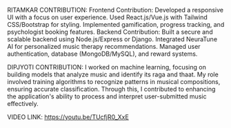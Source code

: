 RITAMKAR CONTRIBUTION: 
Frontend Contribution:
Developed a responsive UI with a focus on user experience.
Used React.js/Vue.js with Tailwind CSS/Bootstrap for styling.
Implemented gamification, progress tracking, and psychologist booking features.
Backend Contribution:
Built a secure and scalable backend using Node.js/Express or Django.
Integrated NeuraTune AI for personalized music therapy recommendations.
Managed user authentication, database (MongoDB/MySQL), and reward systems.

DIPJYOTI CONTRIBUTION:
I worked on machine learning, focusing on building models that analyze music and identify its raga and thaat.
My role involved training algorithms to recognize patterns in musical compositions, ensuring accurate classification.
Through this, I contributed to enhancing the application's ability to process and interpret user-submitted music effectively.


VIDEO LINK:
https://youtu.be/TUcfjR0_XxE
